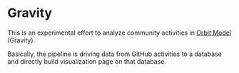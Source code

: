 # Gravity

This is an experimental effort to analyze community activities in [Orbit Model](https://github.com/orbit-love/orbit-model) (Gravity).

Basically, the pipeline is driving data from GitHub activities to a database and directly build visualization page on that database.
